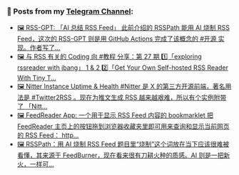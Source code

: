 ### 📰 Posts from my [Telegram Channel](https://t.me/s/aboutrss):
<!-- BLOG-POST-LIST:START -->
- [🖼 RSS-GPT: 「AI 总结 RSS Feed」 此前介绍的 RSSPath 能用 AI 烧制 RSS Feed，这次的 RSS-GPT 则是用 GitHub Actions 完成了该概念的 #开源 实现。作者写了...](https://t.me/aboutrss/1367)
- [🖼 与 RSS 有关的 Coding 向 #教程 分享：第 27 期 1️⃣「exploring rssreader with jbang」 1 &amp; 2 2️⃣「Get Your Own Self-hosted RSS Reader With Tiny T...](https://t.me/aboutrss/1366)
- [🖼 Nitter Instance Uptime &amp; Health #Nitter 是 X 的第三方开源前端，著名用法是 #Twitter2RSS 。现在为推文生成 RSS 越来越艰难，所以有个实例附带了 「Nitt...](https://t.me/aboutrss/1365)
- [🖼 FeedReader App: 一个用于显示 RSS Feed 内容的 bookmarklet 把 FeedReader 主页上的按钮拖到浏览器收藏夹里即可用来查询和显示当前网页的 RSS Feed： http...](https://t.me/aboutrss/1364)
- [🖼 RSSPath：用 AI 烧制 RSS Feed 题目里“烧制”这个词放在当下应该很难被看懂，其来源于 FeedBurner，现在看来很有刀耕火种的质感。AI 则是一把新火，一样可...](https://t.me/aboutrss/1363)
<!-- BLOG-POST-LIST:END -->

<!--
**AboutRSS/AboutRSS** is a ✨ _special_ ✨ repository because its `README.md` (this file) appears on your GitHub profile.

Here are some ideas to get you started:

- 🔭 I’m currently working on ...
- 🌱 I’m currently learning ...
- 👯 I’m looking to collaborate on ...
- 🤔 I’m looking for help with ...
- 💬 Ask me about ...
- 📫 How to reach me: ...
- 😄 Pronouns: ...
- ⚡ Fun fact: ...
-->
